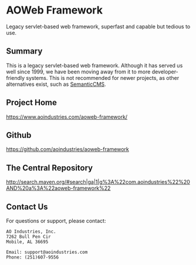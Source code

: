 # AOWeb Framework
Legacy servlet-based web framework, superfast and capable but tedious to use.
## Summary
This is a legacy servlet-based web framework.  Although it has served us well
since 1999, we have been moving away from it to more developer-friendly
systems.  This is not recommended for newer projects, as other alternatives
exist, such as [SemanticCMS](https://semanticcms.com/).
## Project Home
https://www.aoindustries.com/aoweb-framework/
## Github
https://github.com/aoindustries/aoweb-framework
## The Central Repository
http://search.maven.org/#search|ga|1|g%3A%22com.aoindustries%22%20AND%20a%3A%22aoweb-framework%22
## Contact Us
For questions or support, please contact:

    AO Industries, Inc.
    7262 Bull Pen Cir
    Mobile, AL 36695

    Email: support@aoindustries.com
    Phone: (251)607-9556
